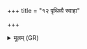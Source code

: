 +++
title = "१२ पृथिव्यै स्वाहा"

+++
<details><summary>मूलम् (GR)</summary>

पृथिव्यै स्वाहा ॥
</details>